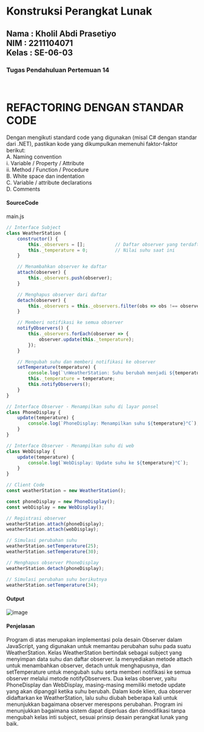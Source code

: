 <h1>Konstruksi Perangkat Lunak</h1>
<h2>Nama : Kholil Abdi Prasetiyo<br>NIM : 2211104071<br>Kelas : SE-06-03</h2>
<h3>Tugas Pendahuluan Pertemuan 14</h3>

<br>

# REFACTORING DENGAN STANDAR CODE
Dengan mengikuti standard code yang digunakan (misal C# dengan standar dari .NET), pastikan kode yang
dikumpulkan memenuhi faktor-faktor berikut:  
A. Naming convention  
i. Variable / Property / Attribute  
ii. Method / Function / Procedure  
B. White space dan indentation  
C. Variable / attribute declarations  
D. Comments  

#### SourceCode
main.js
```js
// Interface Subject
class WeatherStation {
    constructor() {
        this._observers = [];           // Daftar observer yang terdaftar
        this._temperature = 0;          // Nilai suhu saat ini
    }

    // Menambahkan observer ke daftar
    attach(observer) {
        this._observers.push(observer);
    }

    // Menghapus observer dari daftar
    detach(observer) {
        this._observers = this._observers.filter(obs => obs !== observer);
    }

    // Memberi notifikasi ke semua observer
    notifyObservers() {
        this._observers.forEach(observer => {
            observer.update(this._temperature);
        });
    }

    // Mengubah suhu dan memberi notifikasi ke observer
    setTemperature(temperature) {
        console.log(`\nWeatherStation: Suhu berubah menjadi ${temperature}°C`);
        this._temperature = temperature;
        this.notifyObservers();
    }
}

// Interface Observer - Menampilkan suhu di layar ponsel
class PhoneDisplay {
    update(temperature) {
        console.log(`PhoneDisplay: Menampilkan suhu ${temperature}°C`);
    }
}

// Interface Observer - Menampilkan suhu di web
class WebDisplay {
    update(temperature) {
        console.log(`WebDisplay: Update suhu ke ${temperature}°C`);
    }
}

// Client Code
const weatherStation = new WeatherStation();

const phoneDisplay = new PhoneDisplay();
const webDisplay = new WebDisplay();

// Registrasi observer
weatherStation.attach(phoneDisplay);
weatherStation.attach(webDisplay);

// Simulasi perubahan suhu
weatherStation.setTemperature(25);
weatherStation.setTemperature(30);

// Menghapus observer PhoneDisplay
weatherStation.detach(phoneDisplay);

// Simulasi perubahan suhu berikutnya
weatherStation.setTemperature(34);
```
#### Output
![image](https://github.com/user-attachments/assets/e57070e0-5988-43c0-8445-fa47d921bbec)

#### Penjelasan
Program di atas merupakan implementasi pola desain Observer dalam JavaScript, yang digunakan untuk memantau perubahan suhu pada suatu WeatherStation. Kelas WeatherStation bertindak sebagai subject yang menyimpan data suhu dan daftar observer. Ia menyediakan metode attach untuk menambahkan observer, detach untuk menghapusnya, dan setTemperature untuk mengubah suhu serta memberi notifikasi ke semua observer melalui metode notifyObservers. Dua kelas observer, yaitu PhoneDisplay dan WebDisplay, masing-masing memiliki metode update yang akan dipanggil ketika suhu berubah. Dalam kode klien, dua observer didaftarkan ke WeatherStation, lalu suhu diubah beberapa kali untuk menunjukkan bagaimana observer merespons perubahan. Program ini menunjukkan bagaimana sistem dapat diperluas dan dimodifikasi tanpa mengubah kelas inti subject, sesuai prinsip desain perangkat lunak yang baik.